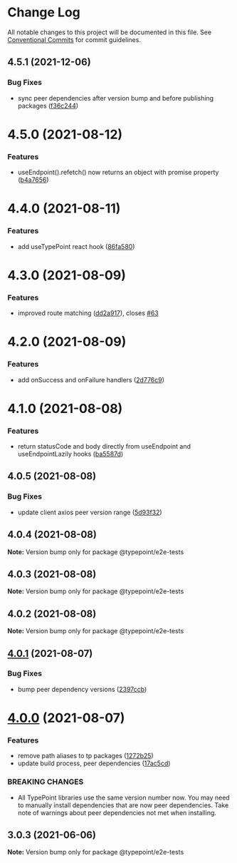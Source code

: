 # Change Log

All notable changes to this project will be documented in this file.
See [Conventional Commits](https://conventionalcommits.org) for commit guidelines.

## 4.5.1 (2021-12-06)


### Bug Fixes

* sync peer dependencies after version bump and before publishing packages ([f36c244](https://github.com/typepoint/typepoint/commit/f36c2442f5e38e6cfc47481bd96feeb8cca83878))





# 4.5.0 (2021-08-12)


### Features

* useEndpoint().refetch() now returns an object with promise property ([b4a7656](https://github.com/typepoint/typepoint/commit/b4a7656f34a1bddba64944c5378ab4068c083a53))





# 4.4.0 (2021-08-11)


### Features

* add useTypePoint react hook ([86fa580](https://github.com/typepoint/typepoint/commit/86fa5809603bca7694c3501ab242c841f4591be8))





# 4.3.0 (2021-08-09)


### Features

* improved route matching ([dd2a917](https://github.com/typepoint/typepoint/commit/dd2a917ec1e6becdf579ca51014f59bff123b247)), closes [#63](https://github.com/typepoint/typepoint/issues/63)





# 4.2.0 (2021-08-09)


### Features

* add onSuccess and onFailure handlers ([2d776c9](https://github.com/typepoint/typepoint/commit/2d776c980a854412a259134d7f6fed06da174e17))





# 4.1.0 (2021-08-08)


### Features

* return statusCode and body directly from useEndpoint and useEndpointLazily hooks ([ba5587d](https://github.com/typepoint/typepoint/commit/ba5587d8209d7537d284de22291a41afbc6088ec))





## 4.0.5 (2021-08-08)


### Bug Fixes

* update client axios peer version range ([5d93f32](https://github.com/typepoint/typepoint/commit/5d93f32df0fdb022b923931f7580eea46716df30))





## 4.0.4 (2021-08-08)

**Note:** Version bump only for package @typepoint/e2e-tests





## 4.0.3 (2021-08-08)

**Note:** Version bump only for package @typepoint/e2e-tests





## 4.0.2 (2021-08-08)

**Note:** Version bump only for package @typepoint/e2e-tests





## [4.0.1](https://github.com/typepoint/typepoint/compare/v4.0.0...v4.0.1) (2021-08-07)


### Bug Fixes

* bump peer dependency versions ([2397ccb](https://github.com/typepoint/typepoint/commit/2397ccb05c8c7540212ce2743f2d7db1d2e4380a))





# [4.0.0](https://github.com/typepoint/typepoint/compare/v3.0.3...v4.0.0) (2021-08-07)


### Features

* remove path aliases to tp packages ([1272b25](https://github.com/typepoint/typepoint/commit/1272b2535c2122fb7ae1f375b4aa6ac24c9c6491))
* update build process, peer dependencies ([17ac5cd](https://github.com/typepoint/typepoint/commit/17ac5cdf94a57e8a960cd7fec2b2245a9bee3c37))


### BREAKING CHANGES

* All TypePoint libraries use the same version number now.
You may need to manually install dependencies that are now peer dependencies. Take note of warnings about peer dependencies not met when installing.





## 3.0.3 (2021-06-06)

**Note:** Version bump only for package @typepoint/e2e-tests
